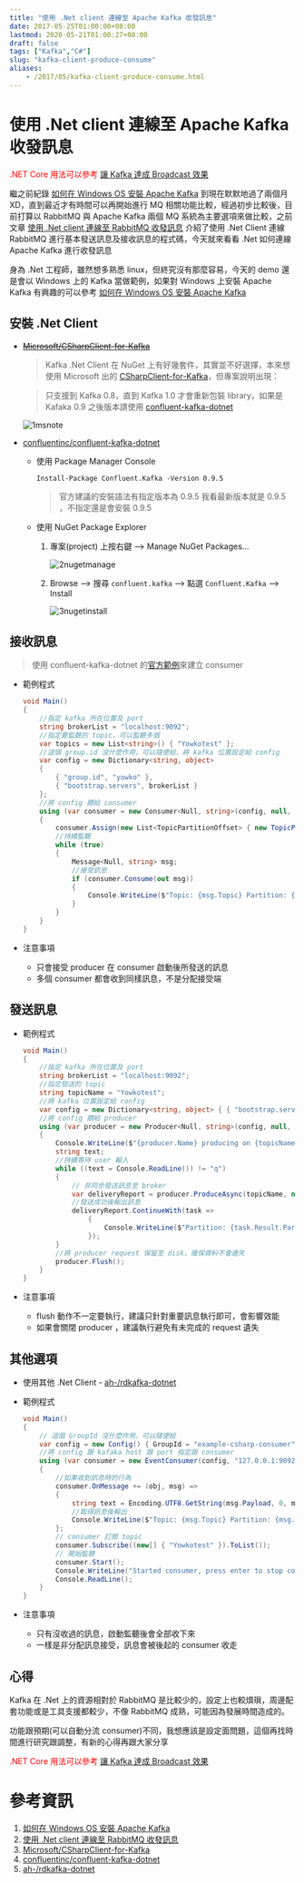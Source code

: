```yaml
---
title: "使用 .Net client 連線至 Apache Kafka 收發訊息"
date: 2017-05-25T01:00:00+08:00
lastmod: 2020-05-21T01:00:27+08:00
draft: false
tags: ["Kafka","C#"]
slug: "kafka-client-produce-consume"
aliases:
    - /2017/05/kafka-client-produce-consume.html
---
```

# 使用 .Net client 連線至 Apache Kafka 收發訊息

<span style="color:red">.NET Core 用法可以參考 [讓 Kafka 達成 Broadcast 效果](https://blog.yowko.com/kafka-broadcast-assign/)</span>


繼之前紀錄 [如何在 Windows OS 安裝 Apache Kafka](//blog.yowko.com/2017/03/windows-os-apache-kafka.html) 到現在默默地過了兩個月XD，直到最近才有時間可以再開始進行 MQ 相關功能比較，經過初步比較後，目前打算以 RabbitMQ 與 Apache Kafka 兩個 MQ 系統為主要選項來做比較，之前文章 [使用 .Net client 連線至 RabbitMQ 收發訊息](//blog.yowko.com/2017/05/rabbitmq-client-send-consume.html) 介紹了使用 .Net Client 連線 RabbitMQ 進行基本發送訊息及接收訊息的程式碼，今天就來看看 .Net 如何連線 Apache Kafka 進行收發訊息

身為 .Net 工程師，雖然想多熟悉 linux，但終究沒有那麼容易，今天的 demo 還是會以 Windows 上的 Kafka 當做範例，如果對 Windows 上安裝 Apache Kafka 有興趣的可以參考 [如何在 Windows OS 安裝 Apache Kafka](//blog.yowko.com/2017/03/windows-os-apache-kafka.html)

## 安裝 .Net Client

*   ~~[Microsoft/CSharpClient-for-Kafka](https://github.com/Microsoft/CSharpClient-for-Kafka)~~

    > Kafka .Net Client 在 NuGet 上有好幾套件，其實並不好選擇，本來想使用 Microsoft 出的 [CSharpClient-for-Kafka](https://github.com/Microsoft/CSharpClient-for-Kafka)，但專案說明出現：

    > 只支援到 Kafka 0.8，直到 Kafka 1.0 才會重新包裝 library，如果是 Kafaka 0.9 之後版本請使用 [confluent-kafka-dotnet](https://github.com/confluentinc/confluent-kafka-dotnet)

    ![1msnote](https://cloud.githubusercontent.com/assets/3851540/26392985/fa28a29e-409a-11e7-8a38-cf7212573d49.png)

*   [confluentinc/confluent-kafka-dotnet](https://github.com/confluentinc/confluent-kafka-dotnet)

    *   使用 Package Manager Console

        ```
        Install-Package Confluent.Kafka -Version 0.9.5
        ```

        >官方建議的安裝語法有指定版本為 0.9.5 我看最新版本就是 0.9.5 ，不指定還是會安裝 0.9.5

    *   使用 NuGet Package Explorer

        1.  專案(project) 上按右鍵 --> Manage NuGet Packages...

            ![2nugetmanage](https://cloud.githubusercontent.com/assets/3851540/26392986/fa2e19c2-409a-11e7-9c96-2bd621b9b87a.png)

        2.  Browse --> 搜尋 `confluent.kafka` --> 點選 `Confluent.Kafka` --> Install

            ![3nugetinstall](https://cloud.githubusercontent.com/assets/3851540/26392984/fa269bb6-409a-11e7-8099-27d038d6ad3a.png)

## 接收訊息

> 使用 confluent-kafka-dotnet 的[官方範例](https://github.com/confluentinc/confluent-kafka-dotnet/tree/master/examples/SimpleConsumer)來建立 consumer

*   範例程式

    ```cs
    void Main()
    {
        //指定 kafka 所在位置及 port
        string brokerList = "localhost:9092";
        //指定要監聽的 topic，可以監聽多個
        var topics = new List<string>() { "Yowkotest" };
        //這個 group.id 沒什麼作用，可以隨便給，將 kafka 位置設定給 config
        var config = new Dictionary<string, object>
        {
            { "group.id", "yowko" },
            { "bootstrap.servers", brokerList }
        };
        //將 config 餵給 consumer
        using (var consumer = new Consumer<Null, string>(config, null, new StringDeserializer(Encoding.UTF8)))
        {
            consumer.Assign(new List<TopicPartitionOffset> { new TopicPartitionOffset(topics.First(), 0, 0) });
            //持續監聽
            while (true)
            {
                Message<Null, string> msg;
                //接受訊息
                if (consumer.Consume(out msg))
                {
                    Console.WriteLine($"Topic: {msg.Topic} Partition: {msg.Partition} Offset: {msg.Offset} {msg.Value}");
                }
            }
        }
    }
    ```

*   注意事項
    *   只會接受 producer 在 consumer 啟動後所發送的訊息
    *   多個 consumer 都會收到同樣訊息，不是分配接受端



## 發送訊息

*   範例程式

    ```cs
    void Main()
    {
        //指定 kafka 所在位置及 port
        string brokerList = "localhost:9092";
        //指定發送的 topic
        string topicName = "Yowkotest";
        //將 kafka 位置設定給 config
        var config = new Dictionary<string, object> { { "bootstrap.servers", brokerList } };
        //將 config 餵給 producer
        using (var producer = new Producer<Null, string>(config, null, new StringSerializer(Encoding.UTF8)))
        {
            Console.WriteLine($"{producer.Name} producing on {topicName}. q to exit.");
            string text;
            //持續等待 user 輸入
            while ((text = Console.ReadLine()) != "q")
            {
                // 非同步發送訊息至 broker
                var deliveryReport = producer.ProduceAsync(topicName, null, text);
                //發送成功後輸出訊息
                deliveryReport.ContinueWith(task =>
                    {
                        Console.WriteLine($"Partition: {task.Result.Partition}, Offset: {task.Result.Offset}, Message: {text}");
                    });
            }
            //將 producer request 保留至 disk，確保資料不會遺失
            producer.Flush();
        }
    }
    ```

*   注意事項

    *   flush 動作不一定要執行，建議只針對重要訊息執行即可，會影響效能
    *   如果會關閉 producer ，建議執行避免有未完成的 request 遺失



## 其他選項

*   使用其他 .Net Client -  [ah-/rdkafka-dotnet](https://github.com/ah-/rdkafka-dotnet)
*   範例程式

    ```cs
    void Main()
    {
        // 這個 GroupId 沒什麼作用，可以隨便給
        var config = new Config() { GroupId = "example-csharp-consumer" };
        //將 config 跟 kafaka host 跟 port 指定跟 consumer
        using (var consumer = new EventConsumer(config, "127.0.0.1:9092"))
        {
            //如果收到訊息時的行為
            consumer.OnMessage += (obj, msg) =>
            {
                string text = Encoding.UTF8.GetString(msg.Payload, 0, msg.Payload.Length);
                //取得訊息後輸出
                Console.WriteLine($"Topic: {msg.Topic} Partition: {msg.Partition} Offset: {msg.Offset} {text}");
            };
            // consumer 訂閱 topic
            consumer.Subscribe((new[] { "Yowkotest" }).ToList());
            // 開始監聽
            consumer.Start();
            Console.WriteLine("Started consumer, press enter to stop consuming");
            Console.ReadLine();
        }
    }
    ```

*   注意事項
    *   只有沒收過的訊息，啟動監聽後會全部收下來
    *   一樣是非分配訊息接受，訊息會被後起的 consumer 收走



## 心得

Kafka 在 .Net 上的資源相對於 RabbitMQ 是比較少的，設定上也較煩瑣，周邊配套功能或是工具支援都較少，不像 RabbitMQ 成熟，可能因為發展時間造成的。

功能跟預期(可以自動分流 consumer)不同，我想應該是設定面問題，這個再找時間進行研究跟調整，有新的心得再跟大家分享

<span style="color:red">.NET Core 用法可以參考 [讓 Kafka 達成 Broadcast 效果](https://blog.yowko.com/kafka-broadcast-assign/)</span>

# 參考資訊

1.  [如何在 Windows OS 安裝 Apache Kafka](//blog.yowko.com/2017/03/windows-os-apache-kafka.html)
2.  [使用 .Net client 連線至 RabbitMQ 收發訊息](//blog.yowko.com/2017/05/rabbitmq-client-send-consume.html)
3.  [Microsoft/CSharpClient-for-Kafka](https://github.com/Microsoft/CSharpClient-for-Kafka)
4.  [confluentinc/confluent-kafka-dotnet](https://github.com/confluentinc/confluent-kafka-dotnet)
5.  [ah-/rdkafka-dotnet](https://github.com/ah-/rdkafka-dotnet)
